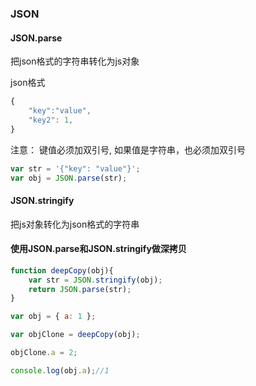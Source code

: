 ### JSON

#### JSON.parse

把json格式的字符串转化为js对象

json格式
```js
{
    "key":"value",
    "key2": 1, 
}
```

注意： 键值必须加双引号, 如果值是字符串，也必须加双引号

```js
var str = '{"key": "value"}';
var obj = JSON.parse(str);
```

#### JSON.stringify

把js对象转化为json格式的字符串


#### 使用JSON.parse和JSON.stringify做深拷贝

```js
function deepCopy(obj){
    var str = JSON.stringify(obj);
    return JSON.parse(str);
}

var obj = { a: 1 };

var objClone = deepCopy(obj);

objClone.a = 2;

console.log(obj.a);//1
```